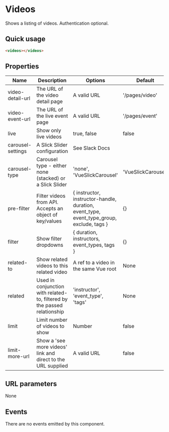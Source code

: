 # Videos

Shows a listing of videos.  Authentication optional.

## Quick usage

```html
<videos></videos>
```

## Properties

| Name | Description | Options | Default |
|------|-------------|---------|---------|
| video-detail-url | The URL of the video detail page | A valid URL | '/pages/video' |
| video-event-url | The URL of the live event page | A valid URL | '/pages/event' |
| live | Show only live videos | true, false | false |
| carousel-settings | A Slick Slider configuration | See Slack Docs |  |
| carousel-type | Carousel type - either none (stacked) or a Slick Slider | 'none', 'VueSlickCarousel' | 'VueSlickCarousel' |
| pre-filter | Filter videos from API.  Accepts an object of key/values | { instructor, instructor-handle, duration, event_type, event_type_group, exclude, tags } | {} |
| filter | Show filter dropdowns | { duration, instructors, event_types, tags } | {} |
| related-to | Show related videos to this related video | A ref to a video in the same Vue root | None |
| related | Used in conjunction with related-to, filtered by the passed relationship | 'instructor', 'event_type', 'tags' | None |
| limit | Limit number of videos to show | Number | false |
| limit-more-url | Show a 'see more videos' link and direct to the URL supplied | A valid URL | false |

## URL parameters

None

## Events

There are no events emitted by this component.
